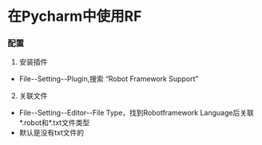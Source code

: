 # 在Pycharm中使用RF
### 配置
1. 安装插件
* File--Setting--Plugin,搜索 “Robot Framework Support”
2. 关联文件
* File--Setting--Editor--File Type，找到Robotframework Language后关联*.robot和*.txt文件类型
* 默认是没有txt文件的

